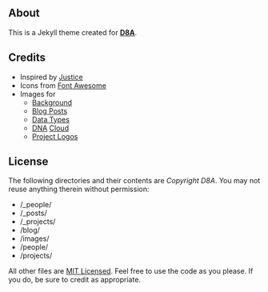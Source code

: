 ## About

This is a Jekyll theme created for **[D8A](http://d8a.org)**.

## Credits

- Inspired by [Justice](https://github.com/CloudCannon/justice-jekyll-template)
- Icons from [Font Awesome](https://github.com/FortAwesome/Font-Awesome)
- Images for
    - [Background](https://www.flickr.com/photos/79237959@N02/12210424505)
    - [Blog Posts](https://unsplash.com)
    - [Data Types](https://commons.wikimedia.org/wiki/File:Data_types_-_en.svg)
    - [DNA](http://wink-designs.com) [Cloud](http://www.tagxedo.com)
    - [Project Logos](http://logodust.com)

## License

The following directories and their contents are *Copyright D8A*. You may not reuse anything therein without permission:

- /_people/
- /_posts/
- /_projects/
- /blog/
- /images/
- /people/
- /projects/

All other files are [MIT Licensed](http://opensource.org/licenses/mit-license.html). Feel free to use the code as you please. If you do, be sure to credit as appropriate.
